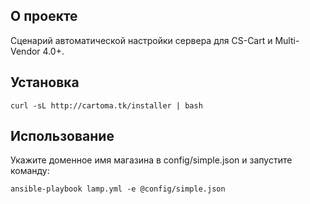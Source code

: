 ## О проекте

Сценарий автоматической настройки сервера для CS-Cart и Multi-Vendor 4.0+.

## Установка

    curl -sL http://cartoma.tk/installer | bash

## Использование

Укажите доменное имя магазина в config/simple.json и запустите команду:

    ansible-playbook lamp.yml -e @config/simple.json
